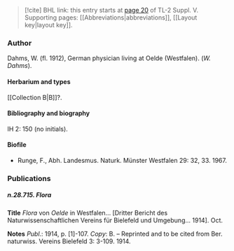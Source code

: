> [!cite] BHL link: this entry starts at [page 20](https://www.biodiversitylibrary.org/item/103833#page/32/mode/1up) of TL-2 Suppl. V.
> Supporting pages: [[Abbreviations|abbreviations]], [[Layout key|layout key]].

### Author

Dahms, W. (fl. 1912), German physician living at Oelde (Westfalen). (*W. Dahms*).

#### Herbarium and types

[[Collection B|B]]?.

#### Bibliography and biography

IH 2: 150 (no initials).

#### Biofile

- Runge, F., Abh. Landesmus. Naturk. Münster Westfalen 29: 32, 33. 1967.

### Publications

##### n.28.715. Flora

**Title**
*Flora* von *Oelde* in Westfalen... \[Dritter Bericht des Naturwissenschaftlichen Vereins für Bielefeld und Umgebung... 1914\]. Oct.

**Notes**
*Publ*.: 1914, p. \[1\]-107. *Copy*: B. – Reprinted and to be cited from Ber. naturwiss. Vereins Bielefeld 3: 3-109. 1914.

